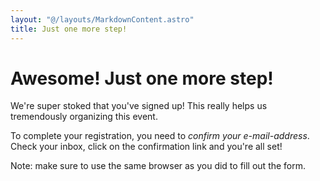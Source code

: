 ```yaml
---
layout: "@/layouts/MarkdownContent.astro"
title: Just one more step!
---
```


# Awesome! Just one more step!

We're super stoked that you've signed up! 
This really helps us tremendously organizing this event.

To complete your registration, you need to *confirm your e-mail-address*.
Check your inbox, click on the confirmation link and you're all set!

<p class="text-sm">
    Note: make sure to use the same browser as you did to fill out the form.
</p>


